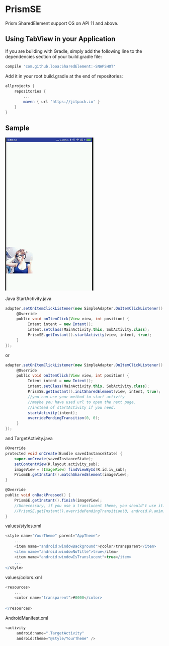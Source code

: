 # PrismSE
Prism SharedElement support OS on API 11 and above.

## Using TabView in your Application
If you are building with Gradle, simply add the following line to the dependencies section of your build.gradle file:
````groovy
compile 'com.github.looa:SharedElement:-SNAPSHOT'
````
Add it in your root build.gradle at the end of repositories:
````groovy
allprojects {
	repositories {
		...
		maven { url 'https://jitpack.io' }
	}
}
````
## Sample
![demo](./README/show.gif)

Java StartActivity.java
````groovy
adapter.setOnItemClickListener(new SimpleAdapter.OnItemClickListener() {
     @Override
     public void onItemClick(View view, int position) {
          Intent intent = new Intent();
          intent.setClass(MainActivity.this, SubActivity.class);
          PrismSE.getInstant().startActivity(view, intent, true);
     }
});
````
or
````groovy
adapter.setOnItemClickListener(new SimpleAdapter.OnItemClickListener() {
     @Override
     public void onItemClick(View view, int position) {
          Intent intent = new Intent();
          intent.setClass(MainActivity.this, SubActivity.class);
          PrismSE.getInstant().initSharedElement(view, intent, true);
          //you can use your method to start activity
          //maybe you have used url to open the next page.
          //instead of startActivity if you need.
          startActivity(intent);
          overridePendingTransition(0, 0);
     }
});
````
and TargetActivity.java
````groovy
@Override
protected void onCreate(Bundle savedInstanceState) {
    super.onCreate(savedInstanceState);
    setContentView(R.layout.activity_sub);
    imageView = (ImageView) findViewById(R.id.iv_sub);
    PrismSE.getInstant().matchSharedElement(imageView);
}
````
````groovy
@Override
public void onBackPressed() {
    PrismSE.getInstant().finish(imageView);
    //Unnecessary, if you use a translucent theme, you should't use it.
    //PrismSE.getInstant().overridePendingTransition(0, android.R.anim.fade_out);
}
````
values/styles.xml
````groovy
<style name="YourTheme" parent="AppTheme">
    ...
    <item name="android:windowBackground">@color/transparent</item>
    <item name="android:windowNoTitle">true</item>
    <item name="android:windowIsTranslucent">true</item>
    ...
</style>
````
values/colors.xml
````groovy
<resources>
    ...
    <color name="transparent">#0000</color>
    ...
</resources>
````
AndroidManifest.xml
````groovy
<activity
     android:name=".TargetActivity"
     android:theme="@style/YourTheme" />
````
